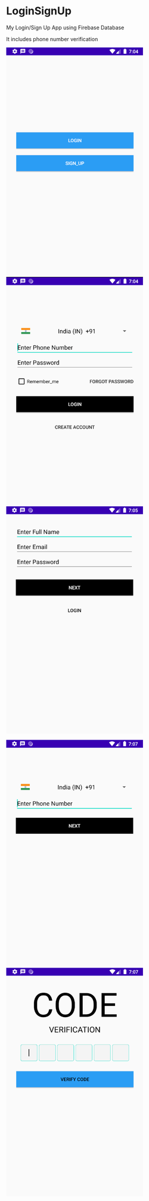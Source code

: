 # LoginSignUp


My Login/Sign Up App using Firebase Database


It includes phone number verification


![](login1.png)
![](login2.png)
![](login3.png)

![](login4.png)
![](login5.png)
